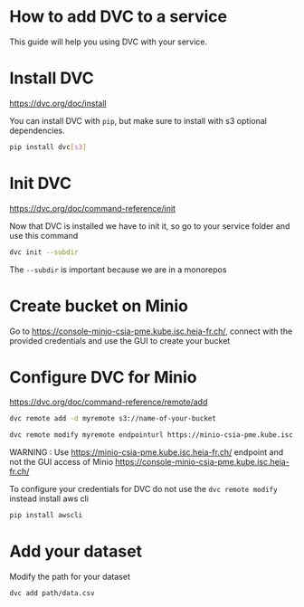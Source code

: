 # How to add DVC to a service

This guide will help you using DVC with your service.

# Install DVC

https://dvc.org/doc/install

You can install DVC with `pip`, but make sure to install with s3 optional dependencies.

```sh
pip install dvc[s3]
```

# Init DVC

https://dvc.org/doc/command-reference/init

Now that DVC is installed we have to init it, so go to your service folder and use this command
```sh
dvc init --subdir
```
The `--subdir` is important because we are in a monorepos

# Create bucket on Minio

Go to https://console-minio-csia-pme.kube.isc.heia-fr.ch/, connect with the provided credentials and use the GUI to create your bucket

# Configure DVC for Minio

https://dvc.org/doc/command-reference/remote/add

```sh
dvc remote add -d myremote s3://name-of-your-bucket

dvc remote modify myremote endpointurl https://minio-csia-pme.kube.isc.heia-fr.ch/
```

WARNING : Use https://minio-csia-pme.kube.isc.heia-fr.ch/ endpoint and not the GUI access of Minio https://console-minio-csia-pme.kube.isc.heia-fr.ch/

To configure your credentials for DVC do not use the `dvc remote modify` instead install aws cli
```sh
pip install awscli
```


# Add your dataset

Modify the path for your dataset
```sh
dvc add path/data.csv
```

# 